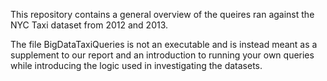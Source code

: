 This repository contains a general overview of the queires ran against
the NYC Taxi dataset from 2012 and 2013.

The file BigDataTaxiQueries is not an executable and is instead meant as a supplement to
our report and an introduction to running your own queries while introducing the logic used in investigating the 
datasets.
